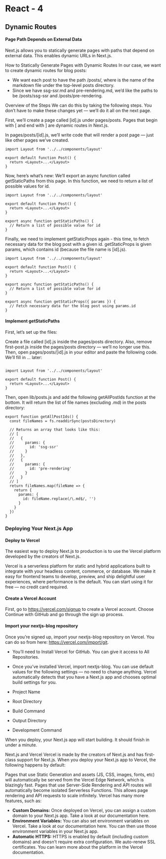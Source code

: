 # React - 4

## Dynamic Routes


#### Page Path Depends on External Data

Next.js allows you to statically generate pages with paths that depend on external data. This enables dynamic URLs in Next.js.

 How to Statically Generate Pages with Dynamic Routes
In our case, we want to create dynamic routes for blog posts:

* We want each post to have the path /posts/<id>, where <id> is the name of the markdown file under the top-level posts directory.
* Since we have ssg-ssr.md and pre-rendering.md, we’d like the paths to be /posts/ssg-ssr and /posts/pre-rendering.

Overview of the Steps
We can do this by taking the following steps. You don’t have to make these changes yet — we’ll do it all on the next page.

First, we’ll create a page called [id].js under pages/posts. Pages that begin with [ and end with ] are dynamic routes in Next.js.

In pages/posts/[id].js, we’ll write code that will render a post page — just like other pages we’ve created.

```
import Layout from '../../components/layout'

export default function Post() {
  return <Layout>...</Layout>
}
```

Now, here’s what’s new: We’ll export an async function called getStaticPaths from this page. In this function, we need to return a list of possible values for id.

```
import Layout from '../../components/layout'

export default function Post() {
  return <Layout>...</Layout>
}

export async function getStaticPaths() {
  // Return a list of possible value for id
}

```

Finally, we need to implement getStaticProps again - this time, to fetch necessary data for the blog post with a given id. getStaticProps is given params, which contains id (because the file name is [id].js).

```
import Layout from '../../components/layout'

export default function Post() {
  return <Layout>...</Layout>
}

export async function getStaticPaths() {
  // Return a list of possible value for id
}

export async function getStaticProps({ params }) {
  // Fetch necessary data for the blog post using params.id
}
```

#### Implement getStaticPaths
First, let’s set up the files:

Create a file called [id].js inside the pages/posts directory.
Also, remove first-post.js inside the pages/posts directory — we’ll no longer use this.
Then, open pages/posts/[id].js in your editor and paste the following code. We’ll fill in ... later:

```

import Layout from '../../components/layout'

export default function Post() {
  return <Layout>...</Layout>
}
```


Then, open lib/posts.js and add the following getAllPostIds function at the bottom. It will return the list of file names (excluding .md) in the posts directory:

```
export function getAllPostIds() {
  const fileNames = fs.readdirSync(postsDirectory)

  // Returns an array that looks like this:
  // [
  //   {
  //     params: {
  //       id: 'ssg-ssr'
  //     }
  //   },
  //   {
  //     params: {
  //       id: 'pre-rendering'
  //     }
  //   }
  // ]
  return fileNames.map(fileName => {
    return {
      params: {
        id: fileName.replace(/\.md$/, '')
      }
    }
  })
}
```

### Deploying Your Next.js App

#### Deploy to Vercel
The easiest way to deploy Next.js to production is to use the Vercel platform developed by the creators of Next.js.

Vercel is a serverless platform for static and hybrid applications built to integrate with your headless content, commerce, or database. We make it easy for frontend teams to develop, preview, and ship delightful user experiences, where performance is the default. You can start using it for free — no credit card required.

#### Create a Vercel Account
First, go to https://vercel.com/signup to create a Vercel account. Choose Continue with GitHub and go through the sign up process.

#### Import your nextjs-blog repository
Once you’re signed up, import your nextjs-blog repository on Vercel. You can do so from here: https://vercel.com/import/git.

* You’ll need to Install Vercel for GitHub. You can give it access to All Repositories.
* Once you’ve installed Vercel, import nextjs-blog.
You can use default values for the following settings — no need to change anything. Vercel automatically detects that you have a Next.js app and chooses optimal build settings for you.

* Project Name
* Root Directory
* Build Command
* Output Directory
* Development Command

When you deploy, your Next.js app will start building. It should finish in under a minute.

Next.js and Vercel
Vercel is made by the creators of Next.js and has first-class support for Next.js. When you deploy your Next.js app to Vercel, the following happens by default:

Pages that use Static Generation and assets (JS, CSS, images, fonts, etc) will automatically be served from the Vercel Edge Network, which is blazingly fast.
Pages that use Server-Side Rendering and API routes will automatically become isolated Serverless Functions. This allows page rendering and API requests to scale infinitely.
Vercel has many more features, such as:

* **Custom Domains:** Once deployed on Vercel, you can assign a custom domain to your Next.js app. Take a look at our documentation here.
* **Environment Variables:** You can also set environment variables on Vercel. Take a look at our documentation here. You can then use those environment variables in your Next.js app.
* **Automatic HTTPS:** HTTPS is enabled by default (including custom domains) and doesn't require extra configuration. We auto-renew SSL certificates.
You can learn more about the platform in the Vercel documentation.

